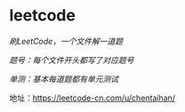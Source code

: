 # leetcode

*刷LeetCode，一个文件解一道题*

*题号：每个文件开头都写了对应题号*

*单测：基本每道题都有单元测试*

地址：https://leetcode-cn.com/u/chentaihan/

